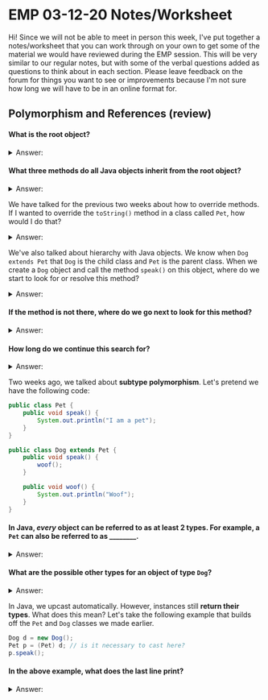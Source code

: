 # EMP 03-12-20 Notes/Worksheet

Hi! Since we will not be able to meet in person this week, I've put together a notes/worksheet that you can work through on your own to get some of the material we would have reviewed during the EMP session. This will be very similar to our regular notes, but with some of the verbal questions added as questions to think about in each section. Please leave feedback on the forum for things you want to see or improvements because I'm not sure how long we will have to be in an online format for.

## Polymorphism and References (review)

#### What is the  **root** object?

<details>
	<summary>Answer:</summary>
	<p>
	Object
</p></details>

#### What **three methods** do all Java objects inherit from the root object?

<details>
	<summary>Answer:</summary>
	<p>

	String toString()
	boolean equals(Object other)
	int hashCode()
</p></details>

We have talked for the previous two weeks about how to override methods. If I wanted to override the `toString()` method in a class called `Pet`, how would I do that?

<details>
    <summary>Answer:</summary>

    ```java
    public class Pet {
	    @Override // Do we need this tag to override?
	    public String toString() {
			return "This is a pet"; // can return anything that is a STRING here
		}
	}
	```
</details>

We've also talked about hierarchy with Java objects. We know when `Dog extends Pet` that `Dog` is the child class and `Pet` is the parent class. When we create a `Dog` object and call the method `speak()` on this object, where do we start to look for or resolve this method?

<details>
	<summary>Answer:</summary>

**The `Dog` Class**
</details>

#### If the method is not there, where do we go next to look for this method?

<details>
	<summary>Answer:</summary>

**The parent class/the next ancestor**
</details>


#### How long do we continue this search for?

<details>
	<summary>Answer:</summary>

**Until the name is found or the search fails**
</details>

Two weeks ago, we talked about **subtype polymorphism**. Let's pretend we have the following code:

```java
public class Pet {
	public void speak() {
		System.out.println("I am a pet");
	}
}

public class Dog extends Pet {
	public void speak() {
		woof();
	}

	public void woof() {
		System.out.println("Woof");
	}
}

```

#### In Java, *every* object can be referred to as at least 2 types. For example, a `Pet` can also be referred to as ________.

<details>
	<summary>Answer:</summary>

**an `Object`**
</details>

#### What are the possible other types for an object of type `Dog`?

<details>
	<summary>Answer:</summary>

**an `Object` or a `Pet`**
</details>

In Java, we upcast automatically. However, instances still **return their types**. What does this mean? Let's take the following example that builds off the `Pet` and `Dog` classes we made earlier.

```java
Dog d = new Dog();
Pet p = (Pet) d; // is it necessary to cast here?
p.speak();
```

#### In the above example, what does the last line print?

<details>
	<summary>Answer:</summary>

**Woof**

Why is this the case? `p` is referencing a `Dog` object even though the reference type is a `Pet`. Since our object is type `Dog`, where do we start looking for the `speak()` method?
</details>
